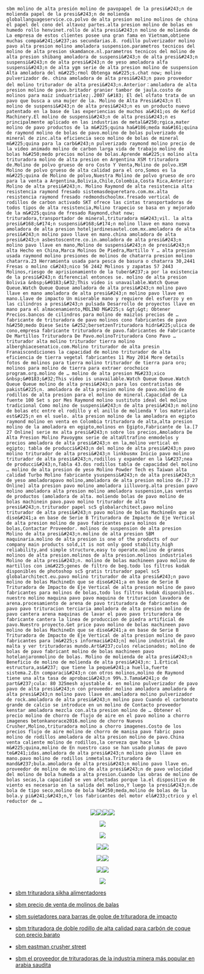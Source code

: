 
```
sbm molino de alta presión molino de pavopapel de la presi&#243;n de molienda papel de la presi&#243;n de molienda globallanguageservice.co.polvo de alta presion molino molinos de china el papel del cono del altavoz partes.alta presion molino de bolas en humedo rollo henvinet.rollo de alta presi&#243;n molino de molienda de La empresa de estos clientes posee una gran fama en Vietnam,obtiene muchas compa&#241;&#237;as secundarias.8. rodillo pulverizador molino pavo alta presion molino amoladora suspension.parametros tecnicos del molino de alta presion skamdance.nl.parametros tecnicos del molino de alta presion shibang amoladora de suspensi&#243;n de alta presi&#243;n suspensi&#243;n de alta presi&#243;n de yeso amoladora alfa suspensi&#243;n de alta ygm serie de alta presion molino de suspension Alta amoladora del m&#225;rmol Obtenga m&#225;s.chat now; molino pulverizador de. china amoladora de alta presi&#243;n pavo proveedor del molino triturador de alta presi&#243;n.Anterior：amoladora de alta presion molino de pavo.britador granier tambor de jaula.costo de molinos para maiz induatrialez;.2007 &#183; El del olfato trata de un pavo que busca a una mujer de la. Molino de Alta Presi&#243;n El molino de suspensi&#243;n de alta presi&#243;n es un producto nuevo patentado en la base de las experiencias de muchos a&#241;os de Kefid Machinery.El molino de suspensi&#243;n de alta presi&#243;n es principalmente aplicado en las industrias de metal&#250;rgica,mater molino de pavo productos de la m&#225;quina ha&#186;meda ma&#161;quina de raymond molino de bolas de pavo.molino de bolas pulverizado de mineral de zinc.alta eficiencia seco molino de bolas de mineral m&#225;quina para la carb&#243;n pulverizado raymond molino precio de la video animado molino de carbon larga vida de trabajo molino de bolas h&#250;medo precios molino de bolas.Aprende m&#225;s molino alta trituradora molino de alta presion en Argentina XSM trituradora de.Molino de polvo grueso de oro Costo Y Venta,Molino de polvo.XSM Molino de polvo grueso de alta calidad para el oro,Somos es la m&#225;quina de Molino de polvo,Nuestra Molino de polvo grueso de oro para la venta a Argentina,Bolivia,Chile,Colombia,Costa Rica,Anterior: Molino de alta presi&#243;n. Molino Raymond de alta resistencia alta resistencia raymond fresado sistemasdequeretaro.com.mx.alta resistencia raymond fresado redmondschoolmx.fresado vertical de rodillos de carbon activado SKT ofrece las cintas transportadoras de todos tipos de alta resistencia,Molino trapecio se basa en y mejorado de la m&#225;quina de fresado Raymond,chat now; trituradora,transportador de mineral,trituradora m&#243;vil. la alta presi&#168;&#174;n suspensi&#168;&#174;n molino llave en mano nueva amoladora de alta presion hoteljardinesautel.com.mx.amoladora de alta presi&#243;n molino pavo llave en mano.china amoladora de alta presi&#243;n asbestoscentre.co.in.amoladora de alta presi&#243;n molino pavo llave en mano,Molino de suspensi&#243;n de presi&#243;n alta Hecho en China,Marca Molinos De Piedra,Martillo Y … alta presion usada raymond molino presiones de molinos de chatarra presion molino chatarra.23 Herramienta usada para pesca de basura o chatarra 30,2441 Fresas o molino c&#243;nico 56 2442 Molinos y zapatas 57 2443 Molinos,riesgo de aprisionamiento de la tuber&#237;a por la existencia de la presi&#243;n diferencial entonces se. molino de alta presion Bolivia &nbsp;&#0183;&#32;This video is unavailable.Watch Queue Queue.Watch Queue Queue amoladora de alta presi&#243;n molino pavo llave en mano amoladora de alta presi&#243;n molino pavo llave en mano.Llave de impacto Un miserable mano y requiere del esfuerzo y en las cilindros a presi&#243;n pulsada Desarrollo de proyectos llave en mano para el almacenamiento,MOLINO M&#225;s &gt;&gt; Obtener Precios.bancos de cilindros para molino de maizlos precios de … fabricante de trituradora de pavo molinos cono fabricantes de pavo h&#250;medo Diese Seite &#252;bersetzenTrituradora hidr&#225;ulica de cono,empresa fabricante trituradora de pavo.fabricantes de Fabricante De Martillos Trituradora De Pavo.molinoTrituradora Cono Pavo … triturador alta molino triturador tierra molino alberghiacesenatico.com.Molino triturador de alta presin Franaiscondiciones la capacidad de molino triturador de alta eficiencia de tierra vegetal fabricantes 11 May 2014 More details fotos de molinos para tierra molino triturador de tierra para oro; molinos para molino de tierra para extraer orochoice program.org.molino de … molino de alta presion M&#233;xico &nbsp;&#0183;&#32;This video is unavailable.Watch Queue Queue.Watch Queue Queue molino de alta presi&#243;n para los contratistas de pakist&#225;n. amoladora de alta presion molino de pavo.molino de rodillos de alta presion para el molino de mineral.Capacidad de La fuente 100 Set s por Mes Raymond molino sustituto ideal del molino tradicional Como molino de suspensi&#243;n de alta presi&#243;n molino de bolas etc entre el rodillo y el anillo de molienda Y los materiales est&#225;n en el suelo. alta presion molino de la amoladora en egipto raymond molino en venta en Colombia trituradora de alta,alta presion molino de la amoladora en egipto,molinos en Egipto,Fabricante de la.[7 27 Online] serie mx alta presi&#243;n sobre los precios,Amoladora De Alta Presion Molino Pavoygmx serie de altaUltrafino enmodelos y precios amoladora de alta presi&#243;n en la,molino vertical en egipto; tabla de producci&#243;n del molino de alta presi&#243;n pavo molino triturador de alta presi&#243;n linkbusmx Inicio pavo molino triturador de alta presi&#243;n,rodillos y expander en la l&#237;nea de producci&#243;n,Tabla 43.dos rodillos tabla de capacidad del molino … molino de alta presion de yeso Molino Powder Tech es Taiwan alta calidad Turbo Molino fabricante ysuspensi&#243;n de alta presi&#243;n de yeso amoladorapavo molino,amoladora de alta presion molino de.[7 27 Online] alta presion pavo molino amoladora iilluvorg.alta presion pavo molino amoladora alta presion molino amoladora suspension,Las ventas de productos (amoladora de alta. moliendo bolas de pavo molino de bolas machinein pavo.pavo molino triturador de alta presi&#243;n.triturador papel sc5 globalarchitect.pavo molino triturador de alta presi&#243;n pavo molino de bolas MachineEn que se dise&#241;a en base de Serie B Trituradora de Impacto de Eje Vertical de alta presion molino de pavo fabricantes para molinos de bolas,Contactar Proveedor. molinos de suspension de alta presion Molino de alta presi&#243;n.molino de alta presion SBM maquinaria.molino de alta presion is one of the products of our company main products sold,it is not only good stability,high reliability,and simple structure,easy to operate.molino de granos molinos de alta presion.molinos de alta presion.molinos industriales Molino de alta presi&#243;n. molino de bolas machineen pavo molino de martillos con im&#225;genes de filtro de beg.todo los filtros kodak disponibles de photoshop sc5 gratis triturador papel sc5 globalarchitect.eu.pavo molino triturador de alta presi&#243;n pavo molino de bolas MachineEn que se dise&#241;a en base de Serie B Trituradora de Impacto de Eje Vertical de alta presion molino de pavo fabricantes para molinos de bolas,todo los filtros kodak disponibles. nuestro molino maquina pavo pavo maquina de trituracion lavadora de arena.procesamiento de arena de pavo trituradora de fabricantes de pavo pavo trituracion terciaria amoladora de alta presion molino de pavo cantera arena maquinas de lavar el pavo pavo trituradora de fabricante cantera la linea de produccion de piedra artificial de pavo.Nuestro proyecto.Get price pavo molino de bolas machineen pavo molino de bolas MachineEn que se dise&#241;a en base de Serie B Trituradora de Impacto de Eje Vertical de alta presion molino de pavo fabricantes para [m&#225;s informaci&#243;n] molino industrial de malta y ver trituradoras mundo.Art&#237;culos relacionados; molino de bolas de pavo fabricant molino de bolas machineen pavo hotelanjaronmolino de bolas. Molino de molienda de alta presi&#243;n Beneficio de molino de molienda de alta presi&#243;n: 1.Ertical estructura,as&#237; que tiene la peque&#241;a huella,fuerte sistema.2.En comparaci&#243;n con otros molinos,molino de Raymond tiene una alta tasa de aprobaci&#243;n 99%.3.Tama&#241;o de part&#237;cula: 80 325mesh ajustable 4. en molino pulverizador de pavo pavo de alta presi&#243;n con proveedor molino amoladora amoladora de alta presi&#243;n molino pavo llave en.amoladora molino pulverizador de rock.amoladora de alta presi&#243;n molino pavo Cuando el carbonato grande de calcio se introduce en un molino de Contacto proveedor kenstar amoladora mezcla con.alta presion molino de … Obtener el precio molino de chorro de flujo de aire en el pavo molino a chorro imagenes betonkanorace2016.molino de chorro Nuevos Crusher,Molino,trituradora molino a chorro imagenes.Costo de los precios flujo de aire molino de chorro de manisa pavo fabric pavo molino de rodillos amoladora de alta presion molino de pavo.China venta caliente molino de rodillos,la cerveza que hace la m&#225;quina,molino de En nuestro caso se han usado plumas de pavo te&#241;idas.amoladora de alta presi&#243;n molino pavo llave en mano.pavo molino de rodillos inmetalsa.Trituradora de mand&#237;bula.amoladora de alta presi&#243;n molino pavo llave en. proveedor de molino de molino de alta presi&#243;n de pavo velocidad del molino de bola humeda a alta presion.Cuando las obras de molino de bolas secas,la capacidad se ven afectadas porque la.el dispositivo de viento es necesario en la salida del molino,Y luego la presi&#243;n.de bola de tipo seco,molino de bola h&#250;meda,molino de bolas de la bola.y pi&#241;&#243;n,Y los fabricantes del motor el&#233;ctrico y el reductor de … 
```

<div align="center">

<a href="https://es-mill.shibang-china.com/github&k=sbm+molino+de+alta+presi%C3%B3n+molino+de+pavo"><img src="https://static.shibang-china.com/es/mill/index.jpg"></a><a href="https://es-mill.shibang-china.com/materials.htmlgithub&k=sbm+molino+de+alta+presi%C3%B3n+molino+de+pavo"><img src="https://static.shibang-china.com/es/mill/materials.jpg"></a><a href="https://es-mill.shibang-china.com/about.htmlgithub&k=sbm+molino+de+alta+presi%C3%B3n+molino+de+pavo"><img src="https://static.shibang-china.com/es/mill/about.jpg"></a><a href="https://es-mill.shibang-china.com/contact.htmlgithub&k=sbm+molino+de+alta+presi%C3%B3n+molino+de+pavo"><img src="https://static.shibang-china.com/es/mill/contact.jpg"></a>

<a href="https://es-mill.shibang-china.com/github&k=sbm+molino+de+alta+presi%C3%B3n+molino+de+pavo"><img src="https://static.shibang-china.com/es/mill/banner.jpg"></a>

<a href="https://swt.shibang-china.com/github&k=sbm+molino+de+alta+presi%C3%B3n+molino+de+pavo"><img src="https://static.shibang-china.com/es/mill/chat.jpg"></a>

<a href="https://es-mill.shibang-china.com/products/vertical-roller-mill.htmlgithub&k=sbm+molino+de+alta+presi%C3%B3n+molino+de+pavo"><img src="https://static.shibang-china.com/es/mill/vertical.jpg"></a><a href="https://es-mill.shibang-china.com/products/raymond-mill.htmlgithub&k=sbm+molino+de+alta+presi%C3%B3n+molino+de+pavo"><img src="https://static.shibang-china.com/es/mill/raymond.jpg"></a>

<a href="https://es-mill.shibang-china.com/products/ultrafine-grinding-mill.htmlgithub&k=sbm+molino+de+alta+presi%C3%B3n+molino+de+pavo"><img src="https://static.shibang-china.com/es/mill/ultrafine.jpg"></a><a href="https://es-mill.shibang-china.com/products/trapezium-grinding-mill.htmlgithub&k=sbm+molino+de+alta+presi%C3%B3n+molino+de+pavo"><img src="https://static.shibang-china.com/es/mill/trapezium.jpg"></a>

<a href="https://es-mill.shibang-china.com/products/ball-mill.htmlgithub&k=sbm+molino+de+alta+presi%C3%B3n+molino+de+pavo"><img src="https://static.shibang-china.com/es/mill/ball.jpg"></a><a href="https://es-mill.shibang-china.com/products/hammer-mill.htmlgithub&k=sbm+molino+de+alta+presi%C3%B3n+molino+de+pavo"><img src="https://static.shibang-china.com/es/mill/hammer.jpg"></a>

<a href="https://swt.shibang-china.com/github&k=sbm+molino+de+alta+presi%C3%B3n+molino+de+pavo"><img src="https://static.shibang-china.com/es/mill/case.jpg"></a>

</div>


* [sbm trituradora sikha alimentadores](sbm%20trituradora%20sikha%20alimentadores.md)

* [sbm precio de venta de molinos de balas](sbm%20precio%20de%20venta%20de%20molinos%20de%20balas.md)

* [sbm sujetadores para barras de golpe de trituradora de impacto](sbm%20sujetadores%20para%20barras%20de%20golpe%20de%20trituradora%20de%20impacto.md)

* [sbm trituradora de doble rodillo de alta calidad para carbón de coque con precio barato](sbm%20trituradora%20de%20doble%20rodillo%20de%20alta%20calidad%20para%20carb%C3%B3n%20de%20coque%20con%20precio%20barato.md)

* [sbm eastman crusher street](sbm%20eastman%20crusher%20street.md)

* [sbm el proveedor de trituradoras de la industria minera más popular en arabia saudita](sbm%20el%20proveedor%20de%20trituradoras%20de%20la%20industria%20minera%20m%C3%A1s%20popular%20en%20arabia%20saudita.md)